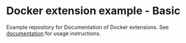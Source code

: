 # Docker extension example - Basic

Example repository for Documentation of Docker extensions. See [documentation](https://developers.keboola.com/extend/component/docker-tutorial/registry/) for usage instructions.
